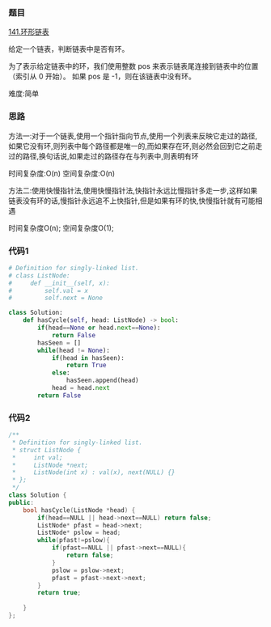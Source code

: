 ### 题目
[141.环形链表](https://leetcode-cn.com/problems/linked-list-cycle/)

给定一个链表，判断链表中是否有环。

为了表示给定链表中的环，我们使用整数 pos 来表示链表尾连接到链表中的位置（索引从 0 开始）。 如果 pos 是 -1，则在该链表中没有环。

难度:简单

### 思路
方法一:对于一个链表,使用一个指针指向节点,使用一个列表来反映它走过的路径,如果它没有环,则列表中每个路径都是唯一的,而如果存在环,则必然会回到它之前走过的路径,换句话说,如果走过的路径存在与列表中,则表明有环

时间复杂度:O(n)
空间复杂度:O(n)

方法二:使用快慢指针法,使用快慢指针法,快指针永远比慢指针多走一步,这样如果链表没有环的话,慢指针永远追不上快指针,但是如果有环的快,快慢指针就有可能相遇

时间复杂度O(n);
空间复杂度O(1);

### 代码1
```python
# Definition for singly-linked list.
# class ListNode:
#     def __init__(self, x):
#         self.val = x
#         self.next = None

class Solution:
    def hasCycle(self, head: ListNode) -> bool:
        if(head==None or head.next==None):
            return False
        hasSeen = []
        while(head != None):
            if(head in hasSeen):
                return True
            else:
                hasSeen.append(head)
            head = head.next
        return False
```

### 代码2
```c++
/**
 * Definition for singly-linked list.
 * struct ListNode {
 *     int val;
 *     ListNode *next;
 *     ListNode(int x) : val(x), next(NULL) {}
 * };
 */
class Solution {
public:
    bool hasCycle(ListNode *head) {
        if(head==NULL || head->next==NULL) return false;
        ListNode* pfast = head->next;
        ListNode* pslow = head;
        while(pfast!=pslow){
            if(pfast==NULL || pfast->next==NULL){
                return false;
            }
            pslow = pslow->next;
            pfast = pfast->next->next;
        }
        return true;
        
    }
};
```